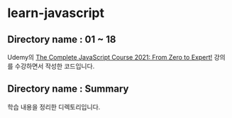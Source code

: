 # learn-javascript

## Directory name : **01 ~ 18**

Udemy의 [The Complete JavaScript Course 2021: From Zero to Expert!](https://www.udemy.com/course/the-complete-javascript-course/) 강의를 수강하면서 작성한 코드입니다.

## Directory name : **Summary**

학습 내용을 정리한 디렉토리입니다.
